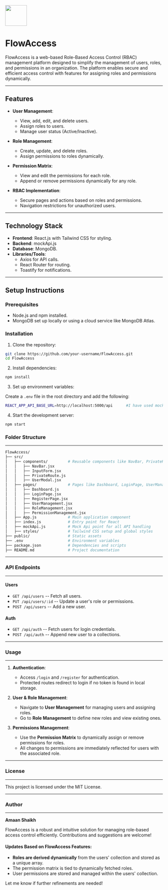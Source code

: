 
<img src="src/assets/flowaccess.ico" width="69" height="66"/>

# FlowAccess

FlowAccess is a web-based Role-Based Access Control (RBAC) management platform designed to simplify the management of users, roles, and permissions in an organization. The platform enables secure and efficient access control with features for assigning roles and permissions dynamically.

---

## Features

- **User Management**:
  - View, add, edit, and delete users.
  - Assign roles to users.
  - Manage user status (Active/Inactive).

- **Role Management**:
  - Create, update, and delete roles.
  - Assign permissions to roles dynamically.

- **Permission Matrix**:
  - View and edit the permissions for each role.
  - Append or remove permissions dynamically for any role.

- **RBAC Implementation**:
  - Secure pages and actions based on roles and permissions.
  - Navigation restrictions for unauthorized users.

---

## Technology Stack

- **Frontend**: React.js with Tailwind CSS for styling.
- **Backend**: mockApi.js
- **Database**: MongoDB.
- **Libraries/Tools**:
  - Axios for API calls.
  - React Router for routing.
  - Toastify for notifications.

---

## Setup Instructions

### Prerequisites
- Node.js and npm installed.
- MongoDB set up locally or using a cloud service like MongoDB Atlas.

### Installation

1. Clone the repository:
```bash
git clone https://github.com/your-username/FlowAccess.git
cd FlowAccess
```

2. Install dependencies:

```bash
npm install
```
3. Set up environment variables:

Create a `.env` file in the root directory and add the following:
```bash
REACT_APP_API_BASE_URL=http://localhost:5000/api      #I have used mockApi
```
4. Start the development server:

```bash
npm start
```

### Folder Structure
----------------

```bash
FlowAccess/
├── src/
│   ├── components/         # Reusable components like NavBar, PrivateRoute
│   │   ├── NavBar.jsx
│   │   ├── InputForm.jsx
│   │   ├── PrivateRoute.js
│   │   ├── UserModal.jsx
│   ├── pages/              # Pages like Dashboard, LoginPage, UserManagement
│   │   ├── Dashboard.js
│   │   ├── LoginPage.jsx
│   │   ├── RegisterPage.jsx
│   │   ├── UserManagement.jsx
│   │   ├── RoleManagement.jsx
│   │   ├── PermissionManagement.jsx
│   ├── App.js              # Main application component
│   ├── index.js            # Entry point for React
│   ├── mockApi.js          # Mock Api point for all API handling
│   ├── styles/             # Tailwind CSS setup and global styles
├── public/                 # Static assets
├── .env                    # Environment variables
├── package.json            # Dependencies and scripts
├── README.md               # Project documentation
```

* * * * *

### API Endpoints
-------------

#### **Users**

-   `GET /api/users` -- Fetch all users.
-   `PUT /api/users/:id` -- Update a user's role or permissions.
-   `POST /api/users` -- Add a new user.

#### **Auth**

-   `GET /api/auth` -- Fetch users for login credentials.
-   `POST /api/auth` -- Append new user to a collections.

* * * * *

### Usage
-----

1.  **Authentication**:

    -   Access `/login` and `/register` for authentication.
    -   Protected routes redirect to login if no token is found in local storage.
2.  **User & Role Management**:

    -   Navigate to **User Management** for managing users and assigning roles.
    -   Go to **Role Management** to define new roles and view existing ones.
3.  **Permissions Management**:

    -   Use the **Permission Matrix** to dynamically assign or remove permissions for roles.
    -   All changes to permissions are immediately reflected for users with the associated role.

* * * * *

### License
-------

This project is licensed under the MIT License.

* * * * *

### Author
------

**Amaan Shaikh**

FlowAccess is a robust and intuitive solution for managing role-based access control efficiently. Contributions and suggestions are welcome!


#### Updates Based on FlowAccess Features:
- **Roles are derived dynamically** from the users' collection and stored as a unique array.
- The permission matrix is tied to dynamically fetched roles.
- User permissions are stored and managed within the users' collection.

Let me know if further refinements are needed!